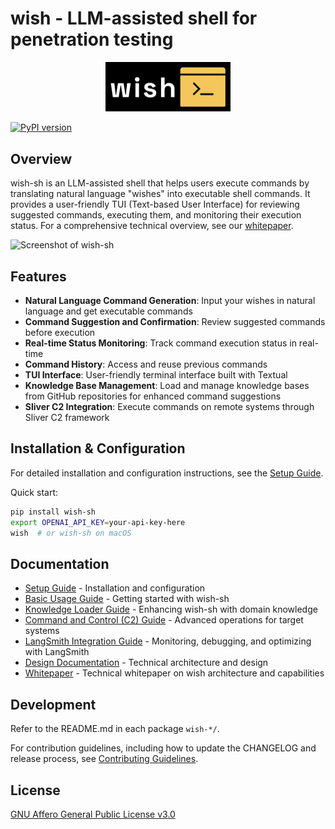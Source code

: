 # wish - LLM-assisted shell for penetration testing

<p align="center">
  <img src="docs/logo.png" alt="wish logo" width="200"/>
</p>

[![PyPI version](https://img.shields.io/pypi/v/wish-sh.svg)](https://pypi.org/project/wish-sh)

## Overview

wish-sh is an LLM-assisted shell that helps users execute commands by translating natural language "wishes" into executable shell commands. It provides a user-friendly TUI (Text-based User Interface) for reviewing suggested commands, executing them, and monitoring their execution status. For a comprehensive technical overview, see our [whitepaper](docs/whitepaper.md).

![Screenshot of wish-sh](docs/images/screenshot.png)

## Features

- **Natural Language Command Generation**: Input your wishes in natural language and get executable commands
- **Command Suggestion and Confirmation**: Review suggested commands before execution
- **Real-time Status Monitoring**: Track command execution status in real-time
- **Command History**: Access and reuse previous commands
- **TUI Interface**: User-friendly terminal interface built with Textual
- **Knowledge Base Management**: Load and manage knowledge bases from GitHub repositories for enhanced command suggestions
- **Sliver C2 Integration**: Execute commands on remote systems through Sliver C2 framework

## Installation & Configuration

For detailed installation and configuration instructions, see the [Setup Guide](docs/setup.md).

Quick start:

```bash
pip install wish-sh
export OPENAI_API_KEY=your-api-key-here
wish  # or wish-sh on macOS
```

## Documentation

- [Setup Guide](docs/setup.md) - Installation and configuration
- [Basic Usage Guide](docs/usage-01-basic.md) - Getting started with wish-sh
- [Knowledge Loader Guide](docs/usage-02-knowledge-loader.md) - Enhancing wish-sh with domain knowledge
- [Command and Control (C2) Guide](docs/usage-03-C2.md) - Advanced operations for target systems
- [LangSmith Integration Guide](docs/usage-04-langsmith.md) - Monitoring, debugging, and optimizing with LangSmith
- [Design Documentation](docs/design.md) - Technical architecture and design
- [Whitepaper](docs/whitepaper.md) - Technical whitepaper on wish architecture and capabilities

## Development

Refer to the README.md in each package `wish-*/`.

For contribution guidelines, including how to update the CHANGELOG and release process, see [Contributing Guidelines](CONTRIBUTING.md).

## License

[GNU Affero General Public License v3.0](LICENSE)
